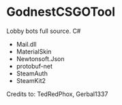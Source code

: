 # GodnestCSGOTool
Lobby bots full source. C#

- Mail.dll 
- MaterialSkin 
- Newtonsoft.Json 
- protobuf-net 
- SteamAuth 
- SteamKit2 

Credits to: TedRedPhox, Gerbal1337

